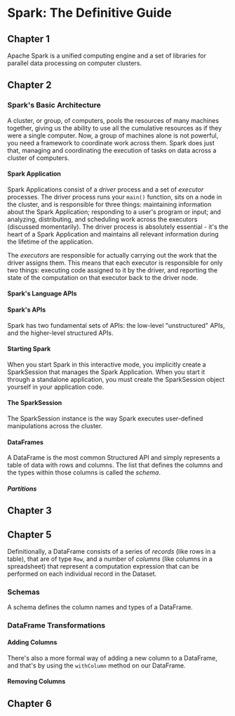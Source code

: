 # Spark: The Definitive Guide

## Chapter 1

Apache Spark is a unified computing engine and a set of libraries for parallel data processing on computer clusters.

## Chapter 2

### Spark's Basic Architecture

A cluster, or group, of computers, pools the resources of many machines together, giving us the ability to use all the cumulative resources as if they were a single computer.
Now, a group of machines alone is not powerful, you need a framework to coordinate work across them.
Spark does just that, managing and coordinating the execution of tasks on data across a cluster of computers.

#### Spark Application

Spark Applications consist of a *driver* process and a set of *executor* processes.
The driver process runs your `main()` function, sits on a node in the cluster, and is responsible for three things: maintaining information about the Spark Application; responding to a user's program or input; and analyzing, distributing, and scheduling work across the executors (discussed momentarily).
The driver process is absolutely essential - it's the heart of a Spark Application and maintains all relevant information during the lifetime of the application.

The *executors* are responsible for actually carrying out the work that the driver assigns them.
This means that each executor is responsible for only two things: executing code assigned to it by the driver, and reporting the state of the computation on that executor back to the driver node.

#### Spark's Language APIs

#### Spark's APIs

Spark has two fundamental sets of APIs: the low-level "unstructured" APIs, and the higher-level structured APIs.

#### Starting Spark

When you start Spark in this interactive mode, you implicitly create a SparkSession that manages the Spark Application.
When you start it through a standalone application, you must create the SparkSession object yourself in your application code.

#### The SparkSession

The SparkSession instance is the way Spark executes user-defined manipulations across the cluster.

#### DataFrames

A DataFrame is the most common Structured API and simply represents a table of data with rows and columns.
The list that defines the columns and the types within those columns is called the *schema*.

##### Partitions

## Chapter 3

## Chapter 5

Definitionally, a DataFrame consists of a series of *records* (like rows in a table), that are of type `Row`, and a number of *columns* (like columns in a spreadsheet) that represent a computation expression that can be performed on each individual record in the Dataset.

### Schemas

A schema defines the column names and types of a DataFrame.

### DataFrame Transformations

#### Adding Columns

There's also a more formal way of adding a new column to a DataFrame, and that's by using the `withColumn` method on our DataFrame.

#### Removing Columns

## Chapter 6
